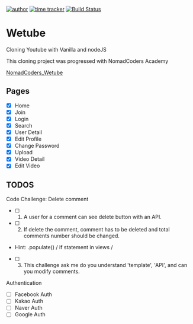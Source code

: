 [![author](https://img.shields.io/badge/author-Rhange-f39c12.svg?style=flat-square)](https://rhange.tistory.com)
[![time tracker](https://wakatime.com/badge/github/Rhange/Wetube.svg)](https://wakatime.com/badge/github/Rhange/Wetube)
[![Build Status](https://travis-ci.com/Rhange/Wetube.svg?branch=master)](https://travis-ci.com/Rhange/Wetube)

# Wetube

 Cloning Youtube with Vanilla and nodeJS
 
 This cloning project was progressed with NomadCoders Academy
 
 [NomadCoders_Wetube](https://academy.nomadcoders.co/p/javascript-fullstack-from-zero-to-hero)

## Pages

- [x] Home
- [x] Join
- [x] Login
- [x] Search
- [x] User Detail
- [x] Edit Profile
- [x] Change Password
- [x] Upload
- [x] Video Detail
- [x] Edit Video

## TODOS

Code Challenge: Delete comment
- [ ] 1. A user for a comment can see delete button with an API.
- [ ] 2. If delete the comment, comment has to be deleted and total comments number should be changed.
- Hint: .populate() / if statement in views / 
- [ ] 3. This challenge ask me do you understand 'template', 'API', and can you modify comments.

Authentication
- [ ] Facebook Auth
- [ ] Kakao Auth
- [ ] Naver Auth
- [ ] Google Auth

